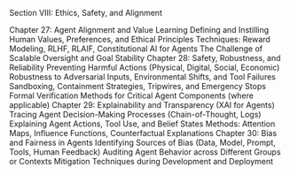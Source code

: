 Section VIII: Ethics, Safety, and Alignment

Chapter 27: Agent Alignment and Value Learning
Defining and Instilling Human Values, Preferences, and Ethical Principles
Techniques: Reward Modeling, RLHF, RLAIF, Constitutional AI for Agents
The Challenge of Scalable Oversight and Goal Stability
Chapter 28: Safety, Robustness, and Reliability
Preventing Harmful Actions (Physical, Digital, Social, Economic)
Robustness to Adversarial Inputs, Environmental Shifts, and Tool Failures
Sandboxing, Containment Strategies, Tripwires, and Emergency Stops
Formal Verification Methods for Critical Agent Components (where applicable)
Chapter 29: Explainability and Transparency (XAI for Agents)
Tracing Agent Decision-Making Processes (Chain-of-Thought, Logs)
Explaining Agent Actions, Tool Use, and Belief States
Methods: Attention Maps, Influence Functions, Counterfactual Explanations
Chapter 30: Bias and Fairness in Agents
Identifying Sources of Bias (Data, Model, Prompt, Tools, Human Feedback)
Auditing Agent Behavior across Different Groups or Contexts
Mitigation Techniques during Development and Deployment
